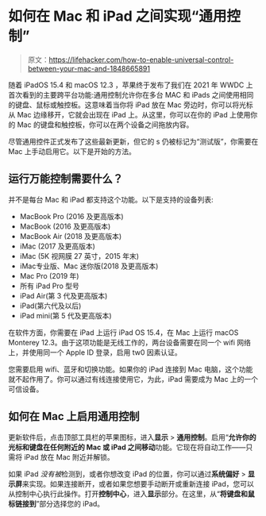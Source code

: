 # 如何在 Mac 和 iPad 之间实现“通用控制”

> 原文：<https://lifehacker.com/how-to-enable-universal-control-between-your-mac-and-1848665891>

随着 iPadOS 15.4 和 macOS 12.3 ，苹果终于发布了我们在 2021 年 WWDC 上首次看到的主要跨平台功能:通用控制允许你在多台 MAC 和 iPads 之间使用相同的键盘、鼠标或触控板。这意味着当你将 iPad 放在 Mac 旁边时，你可以将光标从 Mac 边缘移开，它就会出现在 iPad 上。从这里，你可以在你的 iPad 上使用你的 Mac 的键盘和触控板，你可以在两个设备之间拖放内容。



尽管通用控件正式发布了这些最新更新，但它的 s 仍被标记为“测试版”，你需要在 Mac 上手动启用它。以下是开始的方法。

## 运行万能控制需要什么？

并不是每台 Mac 和 iPad 都支持这个功能。以下是支持的设备列表:

*   MacBook Pro (2016 及更高版本)
*   MacBook (2016 及更高版本)
*   MacBook Air (2018 及更高版本)
*   iMac (2017 及更高版本)
*   ‌iMac‌ (5K 视网膜 27 英寸，2015 年末)
*   ‌iMac‌专业版、Mac 迷你版(2018 及更高版本)
*   Mac Pro (2019 年)
*   所有 iPad Pro 型号
*   iPad Air(第 3 代及更高版本)
*   ‌iPad‌(第六代及以后)
*   iPad mini(第 5 代及更高版本)

在软件方面，你需要在 iPad 上运行 iPad OS 15.4，在 Mac 上运行 macOS Monterey 12.3。由于这项功能是无线工作的，两台设备需要在同一个 wifi 网络上，并使用同一个 Apple ID 登录，启用 tw0 因素认证。

您需要启用 wifi、蓝牙和切换功能。如果你的 iPad 连接到 Mac 电脑，这个功能就不起作用了。你可以通过有线连接使用它，为此，iPad 需要成为 Mac 上的一个可信设备。

## 如何在 Mac 上启用通用控制

更新软件后，点击顶部工具栏的苹果图标，进入**显示** > **通用控制**。启用“**允许你的光标和键盘在任何附近的 Mac 或 iPad 之间移动**功能。它现在将自动工作——只需将 iPad 放在 Mac 附近并解锁。

如果 iPad *没有被*检测到，或者你想改变 iPad 的位置，你可以通过**系统偏好** > **显示屏**来实现。如果连接断开，或者如果您想要手动断开或重新连接 iPad，您可以从控制中心执行此操作。打开**控制中心**，进入**显示**部分。在这里，从“**将键盘和鼠标链接到**”部分选择您的 iPad。